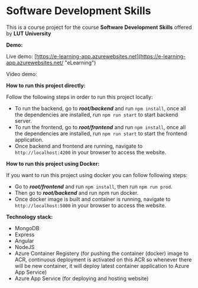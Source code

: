 # Software Development Skills

This is a course project for the course **Software Development Skills** offered by **LUT University**

**Demo:**

Live demo: [https://e-learning-app.azurewebsites.net](https://e-learning-app.azurewebsites.net/ "eLearning")

Video demo: 

**How to run this project directly:**

Follow the following steps in order to run this project locally:

- To run the backend, go to ***root/backend*** and run `npm install`, once all the dependencies are installed, run `npm run start` to start backend server.
- To run the frontend, go to ***root/frontend*** and run `npm install`, once all the dependencies are installed, run `npm run start` to start the frontend application.
- Once backend and frontend are running, navigate to `http://localhost:4200` in your browser to access the website.

**How to run this project using Docker:**

If you want to run this project using docker you can follow following steps:

- Go to ***root/frontend*** and run `npm install`, then run `npm run prod`.
- Then go to ***root/backend*** and run npm run docker.
- Once docker image is built and container is running, navigate to `http://localhost:5000` in your browser to access the website.

**Technology stack:**

- MongoDB
- Express
- Angular
- NodeJS
- Azure Container Registery (for pushing the container (docker) image to ACR, continuous deployment is activated on this ACR so whenever there will be new container, it will deploy latest container application to Azure App Service)
- Azure App Service (for deploying and hosting website)
